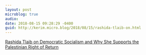 ```yaml
---
layout: post
microblog: true
audio: 
date: 2018-08-15 09:28:29 -0400
guid: http://kerim.micro.blog/2018/08/15/rashida-tlaib-on.html
---
```

[Rashida Tlaib on Democratic Socialism and Why She Supports the Palestinian Right of Return](http://inthesetimes.com/article/21383/rashida-tlaib-democratic-socialism-palestine-israel-michigan)
